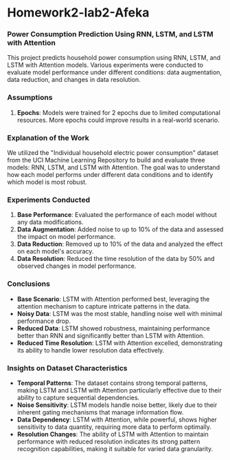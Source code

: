 # Homework2-lab2-Afeka

### Power Consumption Prediction Using RNN, LSTM, and LSTM with Attention

This project predicts household power consumption using RNN, LSTM, and LSTM with Attention models. Various experiments were conducted to evaluate model performance under different conditions: data augmentation, data reduction, and changes in data resolution.

### Assumptions

1. **Epochs**: Models were trained for 2 epochs due to limited computational resources. More epochs could improve results in a real-world scenario.

### Explanation of the Work

We utilized the "Individual household electric power consumption" dataset from the UCI Machine Learning Repository to build and evaluate three models: RNN, LSTM, and LSTM with Attention. The goal was to understand how each model performs under different data conditions and to identify which model is most robust.

### Experiments Conducted

1. **Base Performance**: Evaluated the performance of each model without any data modifications.
2. **Data Augmentation**: Added noise to up to 10% of the data and assessed the impact on model performance.
3. **Data Reduction**: Removed up to 10% of the data and analyzed the effect on each model's accuracy.
4. **Data Resolution**: Reduced the time resolution of the data by 50% and observed changes in model performance.

### Conclusions

- **Base Scenario**: LSTM with Attention performed best, leveraging the attention mechanism to capture intricate patterns in the data.
- **Noisy Data**: LSTM was the most stable, handling noise well with minimal performance drop.
- **Reduced Data**: LSTM showed robustness, maintaining performance better than RNN and significantly better than LSTM with Attention.
- **Reduced Time Resolution**: LSTM with Attention excelled, demonstrating its ability to handle lower resolution data effectively.

### Insights on Dataset Characteristics

- **Temporal Patterns**: The dataset contains strong temporal patterns, making LSTM and LSTM with Attention particularly effective due to their ability to capture sequential dependencies.
- **Noise Sensitivity**: LSTM models handle noise better, likely due to their inherent gating mechanisms that manage information flow.
- **Data Dependency**: LSTM with Attention, while powerful, shows higher sensitivity to data quantity, requiring more data to perform optimally.
- **Resolution Changes**: The ability of LSTM with Attention to maintain performance with reduced resolution indicates its strong pattern recognition capabilities, making it suitable for varied data granularity.
